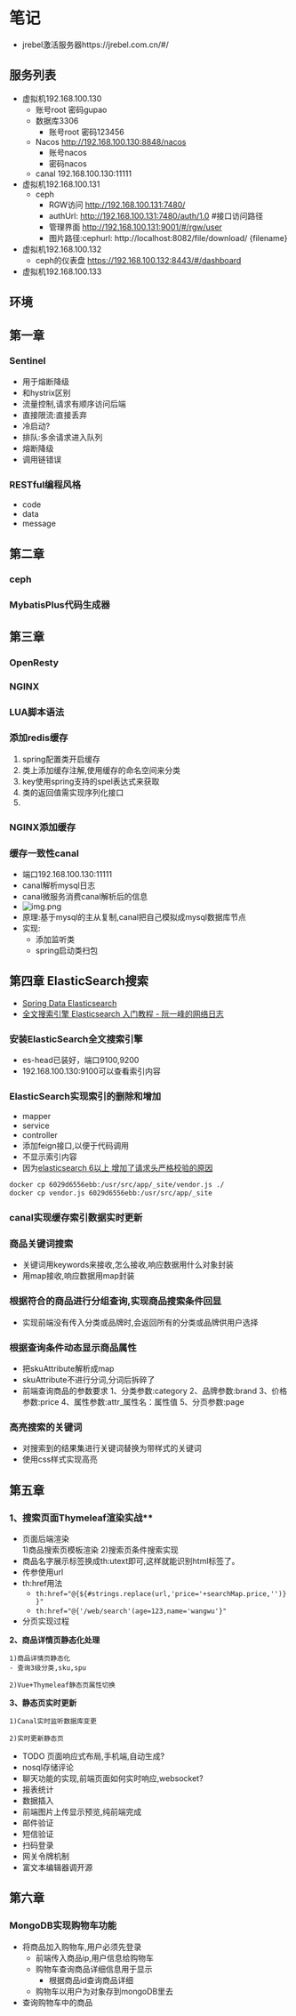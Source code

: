 # 笔记
- jrebel激活服务器https://jrebel.com.cn/#/

## 服务列表
- 虚拟机192.168.100.130
  - 账号root 密码gupao
  - 数据库3306
    - 账号root 密码123456
  - Nacos http://192.168.100.130:8848/nacos
    - 账号nacos
    - 密码nacos
  - canal 192.168.100.130:11111
- 虚拟机192.168.100.131
  - ceph
    - RGW访问 http://192.168.100.131:7480/
    - authUrl: http://192.168.100.131:7480/auth/1.0 #接口访问路径
    - 管理界面 http://192.168.100.131:9001/#/rgw/user
    - 图片路径:cephurl: http://localhost:8082/file/download/ {filename}
- 虚拟机192.168.100.132
  - ceph的仪表盘 https://192.168.100.132:8443/#/dashboard 
- 虚拟机192.168.100.133
## 环境

## 第一章

### Sentinel
- 用于熔断降级
- 和hystrix区别
- 流量控制,请求有顺序访问后端
- 直接限流:直接丢弃
- 冷启动?
- 排队:多余请求进入队列
- 熔断降级 
- 调用链错误

### RESTful编程风格
- code
- data
- message

## 第二章

### ceph

### MybatisPlus代码生成器

## 第三章

### OpenResty

### NGINX

### LUA脚本语法

### 添加redis缓存
1. spring配置类开启缓存
2. 类上添加缓存注解,使用缓存的命名空间来分类
3. key使用spring支持的spel表达式来获取
4. 类的返回值需实现序列化接口
5. 
### NGINX添加缓存

### 缓存一致性canal
- 端口192.168.100.130:11111
- canal解析mysql日志
- canal微服务消费canal解析后的信息
- ![img.png](img.png)
- 原理:基于mysql的主从复制,canal把自己模拟成mysql数据库节点
- 实现:
  - 添加监听类
  - spring启动类扫包


## 第四章 ElasticSearch搜索
- [Spring Data Elasticsearch](https://spring.io/projects/spring-data-elasticsearch)
- [全文搜索引擎 Elasticsearch 入门教程 - 阮一峰的网络日志](https://ruanyifeng.com/blog/2017/08/elasticsearch.html)
### 安装ElasticSearch全文搜索引擎 
- es-head已装好，端口9100,9200
- 192.168.100.130:9100可以查看索引内容
### ElasticSearch实现索引的删除和增加
- mapper
- service
- controller
- 添加feign接口,以便于代码调用
- 不显示索引内容
- 因为[elasticsearch 6以上 增加了请求头严格校验的原因](https://blog.csdn.net/Crazy_Cw/article/details/122302650)
``` bash
docker cp 6029d6556ebb:/usr/src/app/_site/vendor.js ./
docker cp vendor.js 6029d6556ebb:/usr/src/app/_site

```

### canal实现缓存索引数据实时更新

### 商品关键词搜索
- 关键词用keywords来接收,怎么接收,响应数据用什么对象封装
- 用map接收,响应数据用map封装
### 根据符合的商品进行分组查询,实现商品搜索条件回显
- 实现前端没有传入分类或品牌时,会返回所有的分类或品牌供用户选择
### 根据查询条件动态显示商品属性
- 把skuAttribute解析成map
- skuAttribute不进行分词,分词后拆碎了
- 前端查询商品的参数要求
  1、分类参数:category
  2、品牌参数:brand
  3、价格参数:price
  4、属性参数:attr_属性名：属性值
  5、分页参数:page

### 高亮搜索的关键词
- 对搜索到的结果集进行关键词替换为带样式的关键词
- 使用css样式实现高亮

## 第五章


### 1、搜索页面Thymeleaf渲染实战**
- 页面后端渲染  
	1)商品搜索页模板渲染
	2)搜索页条件搜索实现
- 商品名字展示标签换成th:utext即可,这样就能识别html标签了。
- 传参使用url
- th:href用法 
  - `th:href="@{${#strings.replace(url,'price='+searchMap.price,'')}}"`
  - `th:href="@{'/web/search'(age=123,name='wangwu'}"`
- 分页实现过程



**2、商品详情页静态化处理**

	1)商品详情页静态化
    - 查询3级分类,sku,spu   

	2)Vue+Thymeleaf静态页属性切换



**3、静态页实时更新**

	1)Canal实时监听数据库变更

	2)实时更新静态页
  - TODO 页面响应式布局,手机端,自动生成?
  - nosql存储评论
  - 聊天功能的实现,前端页面如何实时响应,websocket?
  - 报表统计
  - 数据插入
  - 前端图片上传显示预览,纯前端完成
  - 邮件验证
  - 短信验证
  - 扫码登录
  - 网关令牌机制
  - 富文本编辑器调开源
## 第六章
### MongoDB实现购物车功能
- 将商品加入购物车,用户必须先登录
  - 前端传入商品ip,用户信息给购物车
  - 购物车查询商品详细信息用于显示
    - 根据商品id查询商品详细
  - 购物车以用户为对象存到mongoDB里去
- 查询购物车中的商品